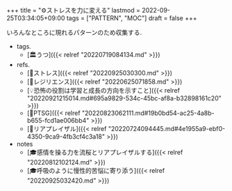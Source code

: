 +++
title = "⚙ストレスを力に変える"
lastmod = 2022-09-25T03:34:05+09:00
tags = ["PATTERN", "MOC"]
draft = false
+++

いろんなところに現れるパターンのため収集する.

-   tags.
    -   [🏛うつ]({{< relref "20220719084134.md" >}})
-   refs.
    -   [📝ストレス]({{< relref "20220925030300.md" >}})
    -   [📝レジリエンス]({{< relref "20220625071858.md" >}})
    -   [💡恐怖の役割は学習と成長の方向を示すこと]({{< relref "20220921215014.md#695a9829-534c-45bc-af8a-b32898161c20" >}})
    -   [📝PTSG]({{< relref "20220823062111.md#19b0bd54-ac25-4a8b-b655-fcd1ae006bb4" >}})
    -   [📝リアプレイザル]({{< relref "20220724094445.md#4e1955a9-ebf0-4350-9ca9-4fb3cf4c3a18" >}})
-   notes
    -   [🎓感情を操る力を流桜とリアプレイザルする]({{< relref "20220812102124.md" >}})
    -   [🎓呼吸のように慢性的苦悩に寄り添う]({{< relref "20220925032420.md" >}})
